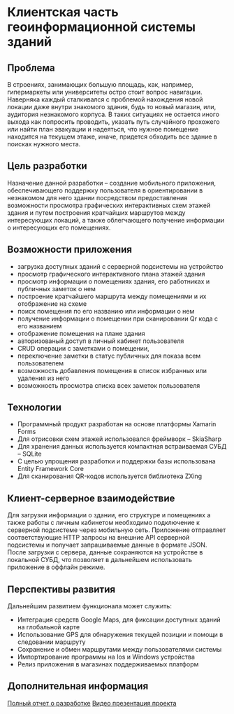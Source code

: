 # Клиентская часть геоинформационной системы зданий

## Проблема
В строениях, занимающих большую площадь, как, например, гипермаркеты или университеты остро стоит вопрос навигации. Наверняка каждый сталкивался с проблемой нахождения новой локации даже внутри знакомого здания, будь то новый магазин, или, аудитория незнакомого корпуса. В таких ситуациях не остается иного выхода как попросить проводить, указать путь случайного прохожего или найти план эвакуации и надеяться, что нужное помещение находится на текущем этаже, иначе, придется обходить все здание в поисках нужного места.

## Цель разработки
Назначение данной разработки – создание мобильного приложения, обеспечивающего поддержку пользователя в ориентировании в незнакомом для него здании посредством предоставления возможности просмотра графических интерактивных схем этажей здания и путем построения кратчайших маршрутов между интересующих локаций, а также облегчающего получение информации о интересующих его помещениях.

## Возможности приложения

+	загрузка доступных зданий с серверной подсистемы на устройство
+	просмотр графического интерактивного плана этажей здания
+	просмотр информации о помещениях здания, его работниках и публичных заметок о нем
+	построение кратчайшего маршрута между помещениями и их отображение на схеме
+ поиск помещения по его названию или информации о нем
+ получение информации о помещении при сканировании Qr кода с его названием
+ отображение помещения на плане здания
+	авторизованый доступ в личный кабинет пользователя
+	CRUD операции с заметками о помещении,
+	переключение заметки в статус публичных для показа всем пользователем
+	возможность добавления помещения в список избранных или удаления из него
+	возможность просмотра списка всех заметок пользователя
 
## Технологии 

+ Программный продукт разработан на основе платформы Xamarin Forms
+ Для отрисовки схем этажей использовался фреймворк – SkiaSharp
+ Для хранения данных используется компактная встраиваемая СУБД –  SQLite
+ С целью упрощения разработки и поддержки базы использована Entity Framework Core
+ Для сканирования QR-кодов используется библиотека ZXing

## Клиент-серверное взаимодействие

Для загрузки информации о здании, его структуре и помещениях а также работы с личным кабинетом необходимо подключение к серверной подсистеме через мобильную сеть. Приложение отправляет соответствующие HTTP запросы на внешние API серверной подсистемы и получает запрашиваемые данные в формате JSON. После загрузки с сервера, данные сохраняются на устройстве в локальной СУБД, что позволяет в дальнейшем использовать приложение в оффлайн режиме. 

## Перспективы развития

Дальнейшим развитием функционала может служить:
+ Интеграция средств Google Maps, для фиксации доступных зданий на глобальной карте
+ Использование GPS для обнаружения текущей позиции и помощи в следовании маршруту
+ Сохранение и обмен маршрутами между пользователями системы
+ Импортирование программы на Ios и Windows устройства
+ Релиз приложения в магазинах поддерживаемых платформ

## Дополнительная информация

[Полный отчет о разработке](https://drive.google.com/file/d/1k4RiyTx3p_kbIPJu56RMtnFqeJi88akx/view?usp=sharing)
[Видео презентация проекта](https://youtu.be/fpVyglKXdBo)
